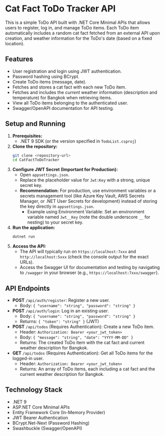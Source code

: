 # Cat Fact ToDo Tracker API

This is a simple ToDo API built with .NET Core Minimal APIs that allows users to register, log in, and manage ToDo items. Each ToDo item automatically includes a random cat fact fetched from an external API upon creation, and weather information for the ToDo's date (based on a fixed location).

## Features

- User registration and login using JWT authentication.
- Password hashing using BCrypt.
- Create ToDo items (message, date).
- Fetches and stores a cat fact with each new ToDo item.
- Fetches and includes the _current_ weather information (description and temperature) for Bangkok when retrieving items.
- View all ToDo items belonging to the authenticated user.
- Swagger/OpenAPI documentation for API testing.

## Setup and Running

1.  **Prerequisites:**
    - .NET 9 SDK (or the version specified in `TodoList.csproj`)
2.  **Clone the repository:**
    ```bash
    git clone <repository-url>
    cd CatFactToDoTracker
    ```
3.  **Configure JWT Secret (Important for Production):**
    - Open `appsettings.json`.
    - Replace the placeholder value for `Jwt:Key` with a strong, unique secret key.
    - **Recommendation:** For production, use environment variables or a secrets management tool (like Azure Key Vault, AWS Secrets Manager, or .NET User Secrets for development) instead of storing the key directly in `appsettings.json`.
      - Example using Environment Variable:
        Set an environment variable named `Jwt__Key` (note the double underscore `__` for nesting) to your secret key.
4.  **Run the application:**
    ```bash
    dotnet run
    ```
5.  **Access the API:**
    - The API will typically run on `https://localhost:7xxx` and `http://localhost:5xxx` (check the console output for the exact URLs).
    - Access the Swagger UI for documentation and testing by navigating to `/swagger` in your browser (e.g., `https://localhost:7xxx/swagger`).

## API Endpoints

- **POST** `/api/auth/register`: Register a new user.
  - Body: `{ "username": "string", "password": "string" }`
- **POST** `/api/auth/login`: Log in an existing user.
  - Body: `{ "username": "string", "password": "string" }`
  - Returns: `{ "token": "string" }` (JWT)
- **POST** `/api/todos` (Requires Authentication): Create a new ToDo item.
  - Header: `Authorization: Bearer <your_jwt_token>`
  - Body: `{ "message": "string", "date": "YYYY-MM-DD" }`
  - Returns: The created ToDo item with the cat fact and current weather description for Bangkok.
- **GET** `/api/todos` (Requires Authentication): Get all ToDo items for the logged-in user.
  - Header: `Authorization: Bearer <your_jwt_token>`
  - Returns: An array of ToDo items, each including a cat fact and the current weather description for Bangkok.

## Technology Stack

- .NET 9
- ASP.NET Core Minimal APIs
- Entity Framework Core (In-Memory Provider)
- JWT Bearer Authentication
- BCrypt.Net-Next (Password Hashing)
- Swashbuckle (Swagger/OpenAPI)
